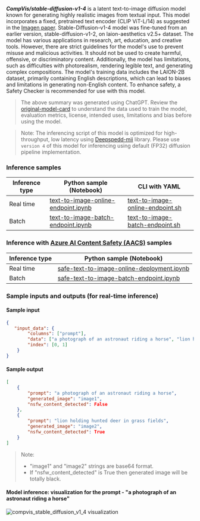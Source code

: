 ___CompVis/stable-diffusion-v1-4___ is a latent text-to-image diffusion model known for generating highly realistic images from textual input. This model incorporates a fixed, pretrained text encoder (CLIP ViT-L/14) as suggested in the <a href="https://arxiv.org/abs/2205.11487" target="_blank">Imagen paper</a>. Stable-Diffusion-v1-4 model was fine-tuned from an  earlier version, stable-diffusion-v1-2, on laion-aesthetics v2.5+ dataset. The model has various applications in research, art, education, and creative tools. However, there are strict guidelines for the model's use to prevent misuse and malicious activities. It should not be used to create harmful, offensive, or discriminatory content. Additionally, the model has limitations, such as difficulties with photorealism, rendering legible text, and generating complex compositions. The model's training data includes the LAION-2B dataset, primarily containing English descriptions, which can lead to biases and limitations in generating non-English content. To enhance safety, a Safety Checker is recommended for use with this model.

> The above summary was generated using ChatGPT. Review the <a href="https://huggingface.co/CompVis/stable-diffusion-v1-4" target="_blank">original-model-card</a> to understand the data used to train the model, evaluation metrics, license, intended uses, limitations and bias before using the model.

> Note: The inferencing script of this model is optimized for high-throughput, low latency using <a href="https://github.com/microsoft/DeepSpeed-MII" target="_blank">Deepspedd-mii</a> library. Please use `version 4` of this model for inferencing using default (FP32) diffusion pipeline implementation.

### Inference samples

Inference type|Python sample (Notebook)|CLI with YAML
|--|--|--|
Real time|<a href="https://aka.ms/azureml-infer-sdk-text-to-image" target="_blank">text-to-image-online-endpoint.ipynb</a>|<a href="https://aka.ms/azureml-infer-cli-text-to-image" target="_blank">text-to-image-online-endpoint.sh</a>
Batch |<a href="https://aka.ms/azureml-infer-batch-sdk-text-to-image" target="_blank">text-to-image-batch-endpoint.ipynb</a>|<a href="https://aka.ms/azureml-infer-batch-cli-text-to-image" target="_blank">text-to-image-batch-endpoint.sh</a>

<h3> Inference with <a href="https://learn.microsoft.com/en-us/azure/ai-services/content-safety/studio-quickstart", target="_blank">Azure AI Content Safety (AACS)</a> samples </h3>

Inference type|Python sample (Notebook)
|--|--|
Real time|<a href="https://aka.ms/azureml-infer-sdk-safe-text-to-image" target="_blank">safe-text-to-image-online-deployment.ipynb</a>
Batch |<a href="https://aka.ms/azureml-infer-batch-sdk-safe-text-to-image" target="_blank">safe-text-to-image-batch-endpoint.ipynb</a>

### Sample inputs and outputs (for real-time inference)

#### Sample input

```json
{
   "input_data": {
        "columns": ["prompt"],
        "data": ["a photograph of an astronaut riding a horse", "lion holding hunted deer in grass fields"],
        "index": [0, 1]
    }
}
```

#### Sample output

```json
[
    {
        "prompt": "a photograph of an astronaut riding a horse",
        "generated_image": "image1",
        "nsfw_content_detected": False
    },
    {
        "prompt": "lion holding hunted deer in grass fields",
        "generated_image": "image2",
        "nsfw_content_detected": True
    }
]
```

> Note:
>
> - "image1" and "image2" strings are base64 format.
> - If "nsfw_content_detected" is True then generated image will be totally black.

#### Model inference: visualization for the prompt - "a photograph of an astronaut riding a horse"

<img src="https://automlcesdkdataresources.blob.core.windows.net/finetuning-image-models/images/Model_Result_Visualizations(Do_not_delete)/output_compvis_stable_diffusion_v1_4.png" alt="compvis_stable_diffusion_v1_4 visualization">

